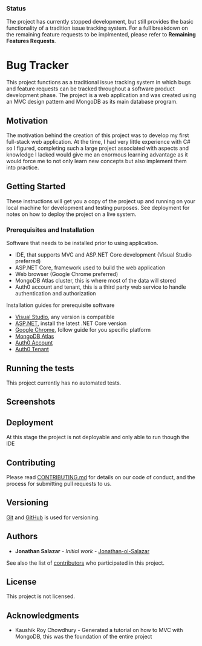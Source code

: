 ### Status 
The project has currently stopped development, but still provides the basic functionality of a tradition issue tracking system. For a full breakdown on the remaining feature requests to be implmented, please refer to **Remaining Features Requests**.

# Bug Tracker

This project functions as a traditional issue tracking system in which bugs and feature requests can be tracked throughout a software product development phase. The project is a web application and was created using an MVC design pattern and MongoDB as its main database program.

## Motivation 

The motivation behind the creation of this project was to develop my first full-stack web application. At the time, I had very little experience with C# so I figured, completing such a large project associated with aspects and knowledge I lacked would give me an enormous learning advantage as it would force me to not only learn new concepts but also implement them into practice.


## Getting Started

These instructions will get you a copy of the project up and running on your local machine for development and testing purposes. See deployment for notes on how to deploy the project on a live system.

### Prerequisites and Installation

Software that needs to be installed prior to using application.

- IDE, that supports MVC and ASP.NET Core development (Visual Studio preferred)
- ASP.NET Core, framework used to build the web application
- Web browser (Google Chrome preferred)
- MongoDB Atlas cluster, this is where most of the data will stored
- Auth0 account and tenant, this is a third party web service to handle authentication and authorization

Installation guides for prerequisite software

- [Visual Studio](https://visualstudio.microsoft.com/downloads/), any version is compatible
- [ASP.NET](https://dotnet.microsoft.com/download), install the latest .NET Core version
- [Google Chrome](https://support.google.com/chrome/answer/95346?co=GENIE.Platform%3DDesktop&hl=en), follow guide for you specific platform
- [MongoDB Atlas](https://docs.atlas.mongodb.com/getting-started/)
- [Auth0 Account](https://auth0.com/signup?&signUpData=%7B%22category%22%3A%22docs%22%7D)
- [Auth0 Tenant](https://auth0.com/docs/getting-started/create-tenant)


## Running the tests

This project currently has no automated tests.


## Screenshots



## Deployment

At this stage the project is not deployable and only able to run though the IDE


## Contributing

Please read [CONTRIBUTING.md](https://gist.github.com/PurpleBooth/b24679402957c63ec426) for details on our code of conduct, and the process for submitting pull requests to us.

## Versioning

 [Git](https://github.com/) and [GitHub](https://git-scm.com/) is used for versioning.

## Authors

* **Jonathan Salazar** - *Initial work* - [Jonathan-ol-Salazar](https://github.com/Jonathan-ol-Salazar)

See also the list of [contributors](https://github.com/Jonathan-ol-Salazar/Bug-Tracker/graphs/contributors) who participated in this project.

## License

This project is not licensed.

## Acknowledgments

* Kaushik Roy Chowdhury - Generated a tutorial on how to MVC with MongoDB, this was the foundation of the entire project
